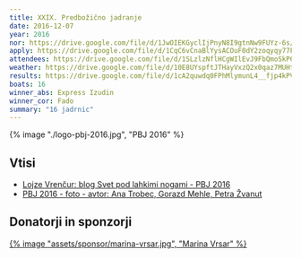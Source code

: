 ```yaml
---
title: XXIX. Predbožično jadranje
date: 2016-12-07
year: 2016
nor: https://drive.google.com/file/d/1JwOIEKGyclIjPnyN8I9gtnNw9FUYz-6s/view?usp=sharing
apply: https://drive.google.com/file/d/1CqC6vCnaBlYysACOuF0dY2zoqyqy77F_/view?usp=sharing
attendees: https://drive.google.com/file/d/1SLzlzNflHCgWIlEvJ9FbQmoSkP66qfG3/view?usp=sharing
weather: https://drive.google.com/file/d/10E8UYspftJTHayVxzQ2x0qaz7MUHtV3H/view?usp=sharing
results: https://drive.google.com/file/d/1cA2quwdq0FPhMlymunL4__fjp4kPVe5-/view?usp=sharing
boats: 16
winner_abs: Express Izudin
winner_cor: Fado
summary: "16 jadrnic"
---
```


{% image "./logo-pbj-2016.jpg", "PBJ 2016" %}

## Vtisi
 - [Lojze Vrenčur: blog Svet pod lahkimi nogami - PBJ 2016](http://ab.vrencur.info/2016/12/xxix-predbozicno-jadranje.html)
 - [PBJ 2016 - foto - avtor: Ana Trobec, Gorazd Mehle, Petra Žvanut](https://photos.app.goo.gl/gQ852fhGy52Xty4T6)

## Donatorji in sponzorji

[{% image "assets/sponsor/marina-vrsar.jpg", "Marina Vrsar" %}](http://montraker.hr/)
